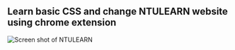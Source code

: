 ## Learn basic CSS and change NTULEARN website using chrome extension
![Screen shot of NTULEARN](./1.png "Screen shot of NTULEARN")
